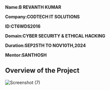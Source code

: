 **Name:B REVANTH KUMAR**

**Company:CODTECH IT SOLUTIONS**

**ID:CT6WDS2016**

**Domain:CYBER SECURITY & ETHICAL HACKING**

**Duration:SEP25TH TO NOV10TH,2024**

**Mentor:SANTHOSH**

## Overview of the Project

![Screenshot (7)](https://github.com/user-attachments/assets/7900f512-0a7c-4c22-becf-536b1248c28f)

